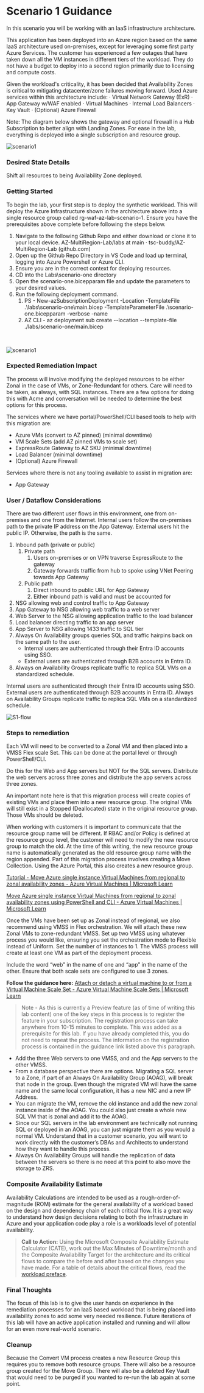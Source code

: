 # Scenario 1 Guidance

In this scenario you will be working with an IaaS infrastructure architecture.

This application has been deployed into an Azure region based on the same IaaS architecture used on-premises, except for leveraging some first party Azure Services. The customer has experienced a few outages that have taken down all the VM instances in different tiers of the workload. They do not have a budget to deploy into a second region primarily due to licensing and compute costs. 

Given the workload's criticality, it has been decided that Availability Zones is critical to mitigating datacenter/zone failures moving forward. Used Azure services within this architecture include:
·	Virtual Network Gateway (ExR)
·	App Gateway w/WAF enabled
·	Virtual Machines
·	Internal Load Balancers
·	Key Vault
·	(Optional) Azure Firewall

Note: The diagram below shows the gateway and optional firewall in a Hub Subscription to better align with Landing Zones. For ease in the lab, everything is deployed into a single subscription and resource group. 

![scenario1](../../docs/images/scenario1-noAZ.jpg)

### Desired State Details
Shift all resources to being Availability Zone deployed. 

### Getting Started
To begin the lab, your first step is to deploy the synthetic workload. This will deploy the Azure Infrastructure shown in the architecture above into a single resource group called rg-waf-az-lab-scenario-1. Ensure you have the prerequisites above complete before following the steps below.

1.	Navigate to the following Github Repo and either download or clone it to your local device.
AZ-MultiRegion-Lab/labs at main · tsc-buddy/AZ-MultiRegion-Lab (github.com) 
2.	Open up the Github Repo Directory in VS Code and load up terminal, logging into Azure Powershell or Azure CLI.
3.	Ensure you are in the correct context for deploying resources.
4.	CD into the Labs\scenario-one directory
5.	Open the scenario-one.bicepparam file and update the parameters to your desired values.
6.	Run the following deployment command.
    1.	PS - New-azSubscriptionDeployment -Location <location> -TemplateFile .\labs\scenario-one\main.bicep -TemplateParameterFile .\scenario-one.bicepparam -verbose -name <PROVIDE DEPLOYMENT NAME>
    2.	AZ CLI - az deployment sub create --location <location> --template-file ./labs/scenario-one/main.bicep

<br>

![scenario1](../../docs/images/scenario-1.jpg)
### Expected Remediation Impact
The process will involve modifying the deployed resources to be either Zonal in the case of VMs, or Zone-Redundant for others. Care will need to be taken, as always, with SQL instances. There are a few options for doing this with Acme and conversation will be needed to determine the best options for this process. 
 

The services where we have portal/PowerShell/CLI based tools to help with this migration are:
- Azure VMs (convert to AZ pinned) (minimal downtime)
- VM Scale Sets (add AZ pinned VMs to scale set)
- ExpressRoute Gateway to AZ SKU (minimal downtime)
- Load Balancer (minimal downtime)
- (Optional) Azure Firewall

Services where there is not any tooling available to assist in migration are:

- App Gateway

### User / Dataflow Considerations
There are two different user flows in this environment, one from on-premises and one from the Internet. Internal users follow the on-premises path to the private IP address on the App Gateway. External users hit the public IP. Otherwise, the path is the same.
1. Inbound path (private or public)
    1. Private path 
        1. Users on-premises or on VPN traverse ExpressRoute to the gateway
        2. Gateway forwards traffic from hub to spoke using VNet Peering towards App Gateway
    2. Public path
        1. Direct inbound to public URL for App Gateway
        2. Either inbound path is valid and must be accounted for
2. NSG allowing web and control traffic to App Gateway 
3. App Gateway to NSG allowing web traffic to a web server 
4. Web Server to the NSG allowing application traffic to the load balancer 
5. Load balancer directing traffic to an app server
6. App Server to NSG allowing 1433 traffic to SQL tier
7. Always On Availability groups queries SQL and traffic hairpins back on the same path to the user. 
    - Internal users are authenticated through their Entra ID accounts using SSO. 
    - External users are authenticated through B2B accounts in Entra ID.
8. Always on Availability Groups replicate traffic to replica SQL VMs on a standardized schedule. 

Internal users are authenticated through their Entra ID accounts using SSO. 
External users are authenticated through B2B accounts in Entra ID.
Always on Availability Groups replicate traffic to replica SQL VMs on a standardized schedule. 

![S1-flow](../../docs/images/s1-flow.jpg)

### Steps to remediation

Each VM will need to be converted to a Zonal VM and then placed into a VMSS Flex scale Set. This can be done at the portal level or through PowerShell/CLI. 

Do this for the Web and App servers but NOT for the SQL servers. Distribute the web servers across three zones and distribute the app servers across three zones. 

An important note here is that this migration process will create copies of existing VMs and place them into a new resource group. The original VMs will still exist in a Stopped (Deallocated) state in the original resource group. Those VMs should be deleted. 

When working with customers it is important to communicate that the resource group name will be different. If RBAC and/or Policy is defined at the resource group level, the customer will need to modify the new resource group to match the old. At the time of this writing, the new resource group name is automatically generated as the old resource group name with the region appended.
Part of this migration process involves creating a Move Collection. Using the Azure Portal, this also creates a new resource group.

[Tutorial - Move Azure single instance Virtual Machines from regional to zonal availability zones - Azure Virtual Machines | Microsoft Learn](https://learn.microsoft.com/en-us/azure/virtual-machines/move-virtual-machines-regional-zonal-portal)

[Move Azure single instance Virtual Machines from regional to zonal availability zones using PowerShell and CLI - Azure Virtual Machines | Microsoft Learn](https://learn.microsoft.com/en-us/azure/virtual-machines/move-virtual-machines-regional-zonal-powershell?tabs=PowerShell)

Once the VMs have been set up as Zonal instead of regional, we also recommend using VMSS in Flex orchestration. We will attach these new Zonal VMs to zone-redundant VMSS. Set up two VMSS using whatever process you would like, ensuring you set the orchestration mode to Flexible instead of Uniform. Set the number of instances to 1. The VMSS process will create at least one VM as part of the deployment process. 

Include the word “web” in the name of one and “app” in the name of the other. Ensure that both scale sets are configured to use 3 zones. 

**Follow the guidance here:**
[Attach or detach a virtual machine to or from a Virtual Machine Scale Set - Azure Virtual Machine Scale Sets | Microsoft Learn](https://learn.microsoft.com/en-us/azure/virtual-machine-scale-sets/virtual-machine-scale-sets-attach-detach-vm?tabs=portal-1%2Cportal-2%2Cportal-3)

>
>Note - As this is currently a Preview feature (as of time of writing this lab content) one of the key steps in this process is to register the feature in your subscription. The registration process can take anywhere from 10-15 minutes to complete. This was added as a prerequisite for this lab. If you have already completed this, you do not need to repeat the process. The information on the registration process is contained in the guidance link listed above this paragraph. 

- Add the three Web servers to one VMSS, and and the App servers to the other VMSS. 
- From a database perspective there are options. Migrating a SQL server to a Zone, if part of an Always On Availability Group (AOAG), will break that node in the group. Even though the migrated VM will have the same name and the same local configuration, it has a new NIC and a new IP Address. 
- You can migrate the VM, remove the old instance and add the new zonal instance inside of the AOAG. You could also just create a whole new SQL VM that is zonal and add it to the AOAG. 
- Since our SQL servers in the lab environment are technically not running SQL or deployed in an AOAG, you can just migrate them as you would a normal VM. Understand that in a customer scenario, you will want to work directly with the customer’s DBAs and Architects to understand how they want to handle this process.  
- Always On Availability Groups will handle the replication of data between the servers so there is no need at this point to also move the storage to ZRS.


### Composite Availability Estimate
Availability Calculations are intended to be used as a rough-order-of-magnitude (ROM) estimate for the general availability of a workload based on the design and dependency chain of each critical flow. It is a great way to understand how design decisions relating to both the infrastructure in Azure and your application code play a role is a workloads level of potential availability.

> **Call to Action:** Using the Microsoft Composite Availability Estimate Calculator (CATE), work out the Max Minutes of Downtime/month and the Composite Availability Target for the architecture and its critical flows to compare the before and after based on the changes you have made. For a table of details about the critical flows, read the [workload preface](../../docs/workloadPreface.md).

### Final Thoughts
The focus of this lab is to give the user hands on experience in the remediation processes for an IaaS based workload that is being placed into availability zones to add some very needed resilience. Future iterations of this lab will have an active application installed and running and will allow for an even more real-world scenario.

### Cleanup
Because the Convert VM process creates a new Resource Group this requires you to remove both resource groups. There will also be a resource group created for the Move Group. There will also be a deleted Key Vault that would need to be purged if you wanted to re-run the lab again at some point. 
